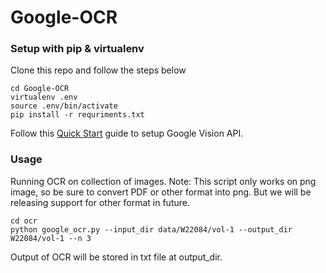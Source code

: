 # Google-OCR

### Setup with pip & virtualenv
Clone this repo and follow the steps below
```
cd Google-OCR
virtualenv .env
source .env/bin/activate
pip install -r requriments.txt
```
Follow this [Quick Start](https://pypi.org/project/google-cloud-vision/) guide to setup Google Vision API.


### Usage
Running OCR on collection of images. Note: This script only works on png image, so be sure to convert PDF or other format into png. But we will be releasing support for other format in future. 
```
cd ocr
python google_ocr.py --input_dir data/W22084/vol-1 --output_dir W22084/vol-1 --n 3
```
Output of OCR will be stored in txt file at output_dir.
